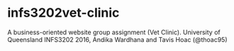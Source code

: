 # infs3202vet-clinic
A business-oriented website group assignment (Vet Clinic). University of Queensland INFS3202 2016, Andika Wardhana and Tavis Hoac (@thoac95)

